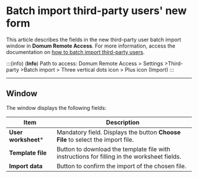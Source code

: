 # Batch import third-party users' new form

<!-- Fix link -->
This article describes the fields in the new third-party user batch import window in **Domum Remote Access**. For more information, access the documentation on [how to batch import third-party users](/v3-33/docs/domum-batch-register-for-third-parties).

<!-- Fix callout -->
:::(info) (**Info**)
Path to access:
Domum Remote Access > Settings >Third-party >Batch import > Three vertical dots icon > Plus icon (Import)
:::

---

## Window

The window displays the following fields:

|**Item**|**Description**|
|---|---|
|**User worksheet***|Mandatory field. Displays the button **Choose File** to select the import file.|
|**Template file**|Button to download the template file with instructions for filling in the worksheet fields.|
|**Import data**|Button to confirm the import of the chosen file.|